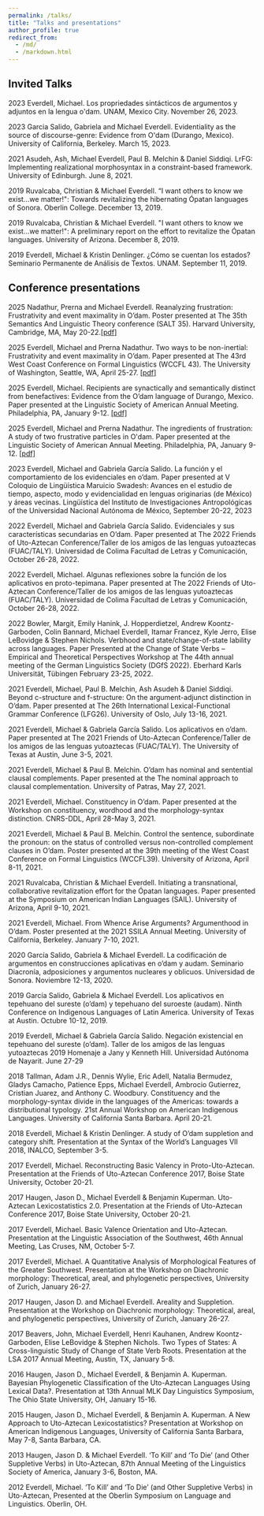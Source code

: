 ```yaml
---
permalink: /talks/
title: "Talks and presentations"
author_profile: true
redirect_from: 
  - /md/
  - /markdown.html
---
```


## Invited Talks
2023 Everdell, Michael. Los propriedades sintácticos de argumentos y adjuntos en la lengua o'dam. UNAM, Mexico City. November 26, 2023.

2023	Garcia Salido, Gabriela and Michael Everdell. Evidentiality as the source of discourse-genre: Evidence from O'dam (Durango, Mexico). University of California, Berkeley. March 15, 2023.

2021	Asudeh, Ash, Michael Everdell, Paul B. Melchin & Daniel Siddiqi. LrFG: Implementing realizational morphosyntax in a constraint-based framework. University of Edinburgh. June 8, 2021.

2019	Ruvalcaba, Christian & Michael Everdell. “I want others to know we exist...we matter!": Towards revitalizing the hibernating Ópatan languages of Sonora. Oberlin College. December 13, 2019.

2019	Ruvalcaba, Christian & Michael Everdell. "I want others to know we exist...we matter!": A preliminary report on the effort to revitalize the Ópatan languages. University of Arizona. December 8, 2019.

2019	Everdell, Michael & Kristin Denlinger. ¿Cómo se cuentan los estados? Seminario Permanente de Análisis de Textos. UNAM. September 11, 2019.


## Conference presentations
2025 Nadathur, Prerna and Michael Everdell. Reanalyzing frustration: Frustrativity and event maximality in O’dam. Poster presented at The 35th Semantics And Linguistic Theory conference (SALT 35). Harvard University, Cambridge, MA, May 20-22.<a href="https://michael-everdell.github.io/files/SALT35_handout_2025" target="_blank">[pdf]</a>

2025 Everdell, Michael and Prerna Nadathur. Two ways to be non-inertial: Frustrativity and event maximality in O’dam. Paper presented at The 43rd West Coast Conference on Formal Linguistics (WCCFL 43). The University of Washington, Seattle, WA, April 25-27. <a href="https://michael-everdell.github.io/files/Everdell_Nadathur_WCCFL2025.pdf" target="_blank">[pdf]</a>

2025 Everdell, Michael. Recipients are synactically and semantically distinct from
benefactives: Evidence from the O’dam language of Durango, Mexico. Paper presented at the Linguistic Society of American Annual Meeting. Philadelphia, PA, January 9-12. <a href="https://michael-everdell.github.io/files/Everdell_LSA2025.pdf" target="_blank">[pdf]</a>

2025 Everdell, Michael and Prerna Nadathur. The ingredients of frustration: A study of two frustrative particles in O'dam. Paper presented at the Linguistic Society of American Annual Meeting. Philadelphia, PA, January 9-12. <a href="https://michael-everdell.github.io/files/Everdell_Nadathur_LSA2025.pdf" target="_blank">[pdf]</a>

2023	Everdell, Michael and Gabriela García Salido. La función y el comportamiento de los evidenciales en o’dam. Paper presented at V Coloquio de Lingüística Maruicio Swadesh: Avances en el estudio de tiempo, aspecto, modo y evidencialidad en lenguas originarias (de México) y áreas vecinas. Lingüística del Instituto de Investigaciones Antropológicas of the Universidad Nacional Autónoma de México, September 20-22, 2023

2022	Everdell, Michael and Gabriela García Salido. Evidenciales y sus características secundarias en O’dam. Paper presented at The 2022 Friends of Uto-Aztecan Conference/Taller de los amigos de las lenguas yutoaztecas (FUAC/TALY). Universidad de Colima Facultad de Letras y Comunicación, October 26-28, 2022.

2022	Everdell, Michael. Algunas reflexiones sobre la función de los aplicativos en proto-tepimana. Paper presented at The 2022 Friends of Uto-Aztecan Conference/Taller de los amigos de las lenguas yutoaztecas (FUAC/TALY). Universidad de Colima Facultad de Letras y Comunicación, October 26-28, 2022.

2022	Bowler, Margit, Emily Hanink, J. Hopperdietzel, Andrew Koontz-Garboden, Colin Bannard, Michael Everdell, Itamar Francez, Kyle Jerro, Elise LeBovidge & Stephen Nichols. Verbhood and state/change-of-state lability across languages. Paper Presented at the Change of State Verbs – Empirical and Theoretical Perspectives Workshop at The 44th annual meeting of the German Linguistics Society (DGfS 2022). Eberhard Karls Universität, Tübingen February 23-25, 2022.  

2021	Everdell, Michael, Paul B. Melchin, Ash Asudeh & Daniel Siddiqi. Beyond c-structure and f-structure: On the argument-adjunct distinction in O’dam. Paper presented at The 26th International Lexical-Functional Grammar Conference (LFG26). University of Oslo, July 13-16, 2021.

2021	Everdell, Michael & Gabriela García Salido. Los aplicativos en o’dam. Paper presented at The 2021 Friends of Uto-Aztecan Conference/Taller de los amigos de las lenguas yutoaztecas (FUAC/TALY). The University of Texas at Austin, June 3-5, 2021.

2021	Everdell, Michael & Paul B. Melchin. O’dam has nominal and sentential clausal complements. Paper presented at the The nominal approach to clausal complementation. University of Patras, May 27, 2021.

2021	Everdell, Michael. Constituency in O’dam. Paper presented at the Workshop on constituency, wordhood and the morphology-syntax distinction. CNRS-DDL, April 28-May 3, 2021.

2021	Everdell, Michael & Paul B. Melchin. Control the sentence, subordinate the pronoun: on the status of controlled versus non-controlled complement clauses in O’dam. Poster presented at the 39th meeting of the West Coast Conference on Formal Linguistics (WCCFL39). University of Arizona, April 8-11, 2021.

2021	Ruvalcaba, Christian & Michael Everdell. Initiating a transnational, collaborative revitalization effort for the Ópatan languages. Paper presented at the Symposium on American Indian Languages (SAIL). University of Arizona, April 9-10, 2021.

2021	Everdell, Michael. From Whence Arise Arguments? Argumenthood in O’dam. Poster presented at the 2021 SSILA Annual Meeting. University of California, Berkeley. January 7-10, 2021.

2020	García Salido, Gabriela & Michael Everdell. La codificación de argumentos en construcciones aplicativas en o’dam y audam. Seminario Diacronía, adposiciones y argumentos nucleares y oblicuos. Universidad de Sonora. Noviembre 12-13, 2020.

2019	García Salido, Gabriela & Michael Everdell. Los aplicativos en tepehuano del sureste (o’dam) y tepehuano del suroeste (audam). Ninth Conference on Indigenous Languages of Latin America. University of Texas at Austin. Octubre 10-12, 2019.

2019	Everdell, Michael & Gabriela García Salido. Negación existencial en tepehuano del sureste (o’dam). Taller de los amigos de las lenguas yutoaztecas 2019 Homenaje a Jany y Kenneth Hill. Universidad Autónoma de Nayarit. June 27-29 

2018	Tallman, Adam J.R., Dennis Wylie, Eric Adell, Natalia Bermudez, Gladys Camacho, Patience Epps, Michael Everdell, Ambrocio Gutierrez, Cristian Juarez, and Anthony C. Woodbury. Constituency and the morphology-syntax divide in the languages of the Americas: towards a distributional typology. 21st Annual Workshop on American Indigenous Languages. University of California Santa Barbara. April 20-21.

2018	Everdell, Michael & Kristin Denlinger. A study of O’dam suppletion and category shift. Presentation at the Syntax of the World’s Languages VII 2018, INALCO, September 3-5.

2017	Everdell, Michael. Reconstructing Basic Valency in Proto-Uto-Aztecan. Presentation at the Friends of Uto-Aztecan Conference 2017, Boise State University, October 20-21.

2017	Haugen, Jason D., Michael Everdell & Benjamin Kuperman. Uto-Aztecan Lexicostatistics 2.0. Presentation at the Friends of Uto-Aztecan Conference 2017, Boise State University, October 20-21.

2017	Everdell, Michael. Basic Valence Orientation and Uto-Aztecan. Presentation at the Linguistic Association of the Southwest, 46th Annual Meeting, Las Cruses, NM, October 5-7.

2017	Everdell, Michael. A Quantitative Analysis of Morphological Features of the Greater Southwest. Presentation at the Workshop on Diachronic morphology: Theoretical, areal, and phylogenetic perspectives, University of Zurich, January 26-27. 

2017	Haugen, Jason D. and Michael Everdell. Areality and Suppletion. Presentation at the Workshop on Diachronic morphology: Theoretical, areal, and phylogenetic perspectives, University of Zurich, January 26-27.

2017	Beavers, John, Michael Everdell, Henri Kauhanen, Andrew Koontz-Garboden, Elise LeBovidge & Stephen Nichols. Two Types of States: A Cross-linguistic Study of Change of State Verb Roots. Presentation at the LSA 2017 Annual Meeting, Austin, TX, January 5-8.

2016	Haugen, Jason D., Michael Everdell, & Benjamin A. Kuperman. Bayesian Phylogenetic Classification of the Uto-Aztecan Languages Using Lexical Data?. Presentation at 13th Annual MLK Day Linguistics Symposium, The Ohio State University, OH, January 15-16.

2015	Haugen, Jason D., Michael Everdell, & Benjamin A. Kuperman. A New Approach to Uto-Aztecan Lexicostatistics? Presentation at Workshop on American Indigenous Languages, University of California Santa Barbara, May 7-8, Santa Barbara, CA.

2013	Haugen, Jason D. & Michael Everdell. ‘To Kill’ and ‘To Die’ (and Other Suppletive Verbs) in Uto-Aztecan, 87th Annual Meeting of the Linguistics Society of America, January 3-6, Boston, MA.

2012	Everdell, Michael. ‘To Kill’ and ‘To Die’ (and Other Suppletive Verbs) in Uto-Aztecan, Presented at the Oberlin Symposium on Language and Linguistics. Oberlin, OH.

